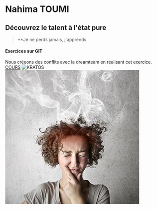 #  Nahima TOUMI

## Découvrez le talent à l'état pure 
> **Je ne perds jamais, j'apprends.

#### Exercices sur GIT
Nous créeons des conflits avec la dreamteam en réalisant cet exercice.
[COURS](https://formation-hb.drakolab.fr/git/98-exercices.html#travailler-en-equipe)
![KRATOS](https://www.bing.com/images/search?view=detailV2&ccid=kmiPbRrJ&id=21269F5390C4CB527BD824D6D1D4F92AF8BAE554&thid=OIP.kmiPbRrJM0_X_qH0ECoQggHaLn&mediaurl=https%3a%2f%2fimages-cdn.9gag.com%2fphoto%2faoN3Pow_700b.jpg&cdnurl=https%3a%2f%2fth.bing.com%2fth%2fid%2fR.92688f6d1ac9334fd7fea1f4102a1082%3frik%3dVOW6%252bCr51NHWJA%26pid%3dImgRaw%26r%3d0&exph=1098&expw=700&q=image+kratos+rire&simid=607998852363130776&FORM=IRPRST&ck=CABBC04D1E4A19C112C78A6477588049&selectedIndex=0)
![CERVEAU QUI CHAUFFE](./Image/cerveau.jpg)
